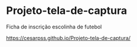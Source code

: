 # Projeto-tela-de-captura
Ficha de inscrição escolinha de futebol

https://cesarpss.github.io/Projeto-tela-de-captura/
